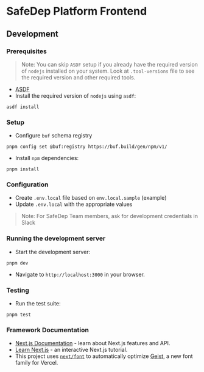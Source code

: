 # SafeDep Platform Frontend

## Development

### Prerequisites

> Note: You can skip `ASDF` setup if you already have the required
> version of `nodejs` installed on your system. Look at `.tool-versions` file
> to see the required version and other required tools.

- [ASDF](https://asdf-vm.com/guide/getting-started.html)
- Install the required version of `nodejs` using `asdf`:

```shell
asdf install
```

### Setup

- Configure `buf` schema registry

```shell
pnpm config set @buf:registry https://buf.build/gen/npm/v1/
```

- Install `npm` dependencies:

```shell
pnpm install
```

### Configuration

- Create `.env.local` file based on `env.local.sample` (example)
- Update `.env.local` with the appropriate values

> Note: For SafeDep Team members, ask for development credentials in Slack

### Running the development server

- Start the development server:

```shell
pnpm dev
```

- Navigate to `http://localhost:3000` in your browser.

### Testing

- Run the test suite:

```shell
pnpm test
```

### Framework Documentation

- [Next.js Documentation](https://nextjs.org/docs) - learn about Next.js features and API.
- [Learn Next.js](https://nextjs.org/learn) - an interactive Next.js tutorial.
- This project uses [`next/font`](https://nextjs.org/docs/app/building-your-application/optimizing/fonts) to automatically optimize [Geist](https://vercel.com/font), a new font family for Vercel.

